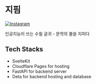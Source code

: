 # 지핌
[![Instagram](https://img.shields.io/badge/Instagram-E4405F?style=for-the-badge&logo=instagram&logoColor=white)](https://www.instagram.com/jipym_writes/)

인공지능이 쓰는 수필 글귀 - 문학의 불을 지피다

## Tech Stacks
  * SvelteKit
  * Cloudflare Pages for hosting
  * FastAPI for backend server
  * Deta for backend hosting and database